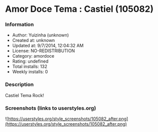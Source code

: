 # Amor Doce Tema : Castiel (105082)

### Information
- Author: Yuizinha (unknown)
- Created at: unknown
- Updated at: 9/7/2014, 12:04:32 AM
- License: NO-REDISTRIBUTION
- Category: amordoce
- Rating: undefined
- Total installs: 132
- Weekly installs: 0


### Description
Castiel Tema Rock!


### Screenshots (links to userstyles.org)
![https://userstyles.org/style_screenshots/105082_after.png](https://userstyles.org/style_screenshots/105082_after.png)


